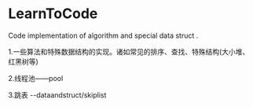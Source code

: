 # LearnToCode
Code implementation of algorithm and special data struct .

1.一些算法和特殊数据结构的实现。诸如常见的排序、查找、特殊结构(大小堆、红黑树等)

2.线程池——pool

3.跳表 --dataandstruct/skiplist

	
	
